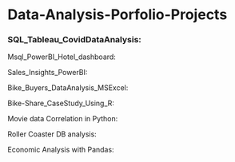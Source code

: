 # Data-Analysis-Porfolio-Projects
### SQL_Tableau_CovidDataAnalysis:

Msql_PowerBI_Hotel_dashboard:

Sales_Insights_PowerBI:

Bike_Buyers_DataAnalysis_MSExcel:

Bike-Share_CaseStudy_Using_R:

Movie data Correlation in Python:

Roller Coaster DB analysis:

Economic Analysis with Pandas:

